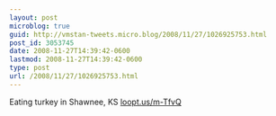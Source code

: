 ```yaml
---
layout: post
microblog: true
guid: http://vmstan-tweets.micro.blog/2008/11/27/1026925753.html
post_id: 3053745
date: 2008-11-27T14:39:42-0600
lastmod: 2008-11-27T14:39:42-0600
type: post
url: /2008/11/27/1026925753.html
---
```

Eating turkey in Shawnee, KS [loopt.us/m-TfvQ](http://loopt.us/m-TfvQ)
